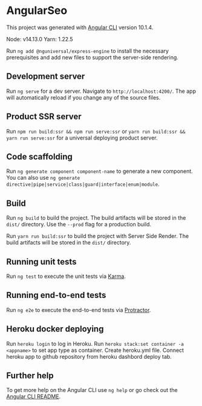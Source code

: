 # AngularSeo

This project was generated with [Angular CLI](https://github.com/angular/angular-cli) version 10.1.4.

Node: v14.13.0
Yarn: 1.22.5

Run `ng add @nguniversal/express-engine` to install the necessary prerequisites and add new files to support the server-side rendering.

## Development server

Run `ng serve` for a dev server. Navigate to `http://localhost:4200/`. The app will automatically reload if you change any of the source files.

## Product SSR server
Run `npm run build:ssr && npm run serve:ssr` or `yarn run build:ssr && yarn run serve:ssr` for a universal deploying product server.

## Code scaffolding

Run `ng generate component component-name` to generate a new component. You can also use `ng generate directive|pipe|service|class|guard|interface|enum|module`.

## Build

Run `ng build` to build the project. The build artifacts will be stored in the `dist/` directory. Use the `--prod` flag for a production build.

Run `yarn run build:ssr` to build the project with Server Side Render. The build artifacts will be stored in the `dist/` directory.

## Running unit tests

Run `ng test` to execute the unit tests via [Karma](https://karma-runner.github.io).

## Running end-to-end tests

Run `ng e2e` to execute the end-to-end tests via [Protractor](http://www.protractortest.org/).

## Heroku docker deploying

Run `heroku login` to log in Heroku.
Run `heroku stack:set container -a <appname>` to set app type as container.
Create heroku.yml file.
Connect heroku app to github repository from heroku dashbord deploy tab.

## Further help

To get more help on the Angular CLI use `ng help` or go check out the [Angular CLI README](https://github.com/angular/angular-cli/blob/master/README.md).
